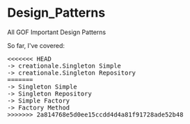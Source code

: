 # Design_Patterns
All GOF Important Design Patterns

So far, I've covered:

<pre>
<<<<<<< HEAD
-> creationale.Singleton Simple
-> creationale.Singleton Repository
=======
-> Singleton Simple
-> Singleton Repository
-> Simple Factory
-> Factory Method
>>>>>>> 2a814768e5d0ee15ccdd4d4a81f91728ade52b48
</pre>
